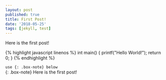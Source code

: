 ```yaml
---
layout: post
published: true
title: First Post!
date: '2018-05-25'
tags: [jekyll, test]
---
```



Here is the first post!


{% highlight javascript linenos %}
int main() {
  printf("Hello World!");
  return 0;
}
{% endhighlight %}

`use {: .box-note} below`  
{: .box-note}
Here is the first post!


